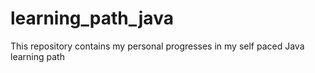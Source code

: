 # learning_path_java
This repository contains my personal progresses in my self paced Java learning path
